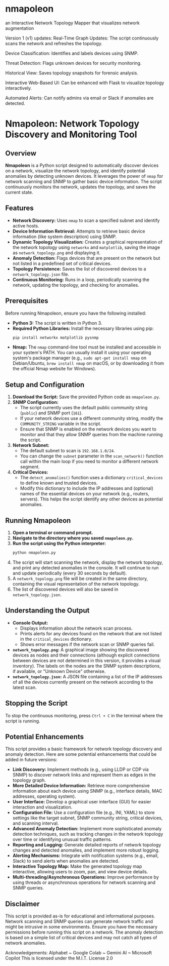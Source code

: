 # nmapoleon 
an Interactive Network Topology Mapper that visualizes network augmentation 

Version 1 (v1) updates:
Real-Time Graph Updates: The script continuously scans the network and refreshes the topology.

Device Classification: Identifies and labels devices using SNMP.

Threat Detection: Flags unknown devices for security monitoring.

Historical View: Saves topology snapshots for forensic analysis.

Interactive Web-Based UI: Can be enhanced with Flask to visualize topology interactively.

Automated Alerts: Can notify admins via email or Slack if anomalies are detected.

# Nmapoleon: Network Topology Discovery and Monitoring Tool

## Overview

**Nmapoleon** is a Python script designed to automatically discover devices on a network, visualize the network topology, and identify potential anomalies by detecting unknown devices. It leverages the power of `nmap` for network scanning and SNMP to gather basic device information. The script continuously monitors the network, updates the topology, and saves the current state.

## Features

* **Network Discovery:** Uses `nmap` to scan a specified subnet and identify active hosts.
* **Device Information Retrieval:** Attempts to retrieve basic device information (like system description) using SNMP.
* **Dynamic Topology Visualization:** Creates a graphical representation of the network topology using `networkx` and `matplotlib`, saving the image as `network_topology.png` and displaying it.
* **Anomaly Detection:** Flags devices that are present on the network but not listed in a predefined set of critical devices.
* **Topology Persistence:** Saves the list of discovered devices to a `network_topology.json` file.
* **Continuous Monitoring:** Runs in a loop, periodically scanning the network, updating the topology, and checking for anomalies.

## Prerequisites

Before running Nmapoleon, ensure you have the following installed:

* **Python 3:** The script is written in Python 3.
* **Required Python Libraries:** Install the necessary libraries using pip:
    ```bash
    pip install networkx matplotlib pysnmp
    ```
* **Nmap:** The `nmap` command-line tool must be installed and accessible in your system's PATH. You can usually install it using your operating system's package manager (e.g., `sudo apt-get install nmap` on Debian/Ubuntu, `brew install nmap` on macOS, or by downloading it from the official Nmap website for Windows).

## Setup and Configuration

1.  **Download the Script:** Save the provided Python code as `nmapoleon.py`.
2.  **SNMP Configuration:**
    * The script currently uses the default public community string (`public`) and SNMP port (`161`).
    * If your network devices use a different community string, modify the `COMMUNITY_STRING` variable in the script.
    * Ensure that SNMP is enabled on the network devices you want to monitor and that they allow SNMP queries from the machine running the script.
3.  **Network Subnet:**
    * The default subnet to scan is `192.168.1.0/24`.
    * You can change the `subnet` parameter in the `scan_network()` function call within the main loop if you need to monitor a different network segment.
4.  **Critical Devices:**
    * The `detect_anomalies()` function uses a dictionary `critical_devices` to define known and trusted devices.
    * Modify this dictionary to include the IP addresses and (optional) names of the essential devices on your network (e.g., routers, servers). This helps the script identify any other devices as potential anomalies.

## Running Nmapoleon

1.  **Open a terminal or command prompt.**
2.  **Navigate to the directory where you saved `nmapoleon.py`.**
3.  **Run the script using the Python interpreter:**
    ```bash
    python nmapoleon.py
    ```
4.  The script will start scanning the network, display the network topology, and print any detected anomalies in the console. It will continue to run and update periodically (every 30 seconds by default).
5.  A `network_topology.png` file will be created in the same directory, containing the visual representation of the network topology.
6.  The list of discovered devices will also be saved in `network_topology.json`.

## Understanding the Output

* **Console Output:**
    * Displays information about the network scan process.
    * Prints alerts for any devices found on the network that are not listed in the `critical_devices` dictionary.
    * Shows error messages if the network scan or SNMP queries fail.
* **`network_topology.png`:** A graphical image showing the discovered devices as nodes and their connections (although explicit connections between devices are not determined in this version, it provides a visual inventory). The labels on the nodes are the SNMP system descriptions, if available, or "Unknown Device" otherwise.
* **`network_topology.json`:** A JSON file containing a list of the IP addresses of all the devices currently present on the network according to the latest scan.

## Stopping the Script

To stop the continuous monitoring, press `Ctrl + C` in the terminal where the script is running.

## Potential Enhancements

This script provides a basic framework for network topology discovery and anomaly detection. Here are some potential enhancements that could be added in future versions:

* **Link Discovery:** Implement methods (e.g., using LLDP or CDP via SNMP) to discover network links and represent them as edges in the topology graph.
* **More Detailed Device Information:** Retrieve more comprehensive information about each device using SNMP (e.g., interface details, MAC addresses, operating system).
* **User Interface:** Develop a graphical user interface (GUI) for easier interaction and visualization.
* **Configuration File:** Use a configuration file (e.g., INI, YAML) to store settings like the target subnet, SNMP community string, critical devices, and scanning interval.
* **Advanced Anomaly Detection:** Implement more sophisticated anomaly detection techniques, such as tracking changes in the network topology over time or identifying unusual traffic patterns.
* **Reporting and Logging:** Generate detailed reports of network topology changes and detected anomalies, and implement more robust logging.
* **Alerting Mechanisms:** Integrate with notification systems (e.g., email, Slack) to send alerts when anomalies are detected.
* **Interactive Topology Map:** Make the generated topology map interactive, allowing users to zoom, pan, and view device details.
* **Multi-threading/Asynchronous Operations:** Improve performance by using threads or asynchronous operations for network scanning and SNMP queries.

## Disclaimer

This script is provided as-is for educational and informational purposes. Network scanning and SNMP queries can generate network traffic and might be intrusive in some environments. Ensure you have the necessary permissions before running this script on a network. The anomaly detection is based on a simple list of critical devices and may not catch all types of network anomalies.

Acknowledgements: Alphabet ~ Google Colab ~ Gemini AI ~ Microsoft Copilot
This is licensed under the M.I.T. License 2.0

